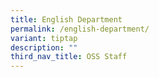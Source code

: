 ```yaml
---
title: English Department
permalink: /english-department/
variant: tiptap
description: ""
third_nav_title: OSS Staff
---
```

